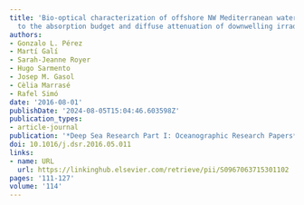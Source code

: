```yaml
---
title: 'Bio-optical characterization of offshore NW Mediterranean waters: CDOM contribution
  to the absorption budget and diffuse attenuation of downwelling irradiance'
authors:
- Gonzalo L. Pérez
- Martí Galí
- Sarah-Jeanne Royer
- Hugo Sarmento
- Josep M. Gasol
- Cèlia Marrasé
- Rafel Simó
date: '2016-08-01'
publishDate: '2024-08-05T15:04:46.603598Z'
publication_types:
- article-journal
publication: '*Deep Sea Research Part I: Oceanographic Research Papers*'
doi: 10.1016/j.dsr.2016.05.011
links:
- name: URL
  url: https://linkinghub.elsevier.com/retrieve/pii/S0967063715301102
pages: '111-127'
volume: '114'
---
```

